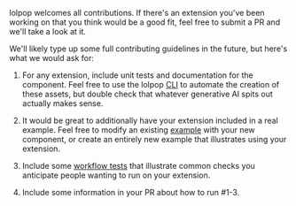 lolpop welcomes all contributions. If there's an extension you've been working on that you think would be a good fit, feel free to submit a PR and we'll take a look at it. 

We'll likely type up some full contributing guidelines in the future, but here's what we would ask for: 

1. For any extension, include unit tests and documentation for the component. Feel free to use the lolpop [CLI](cli.md) to automate the creation of these assets, but double check that whatever generative AI spits out actually makes sense. 

2. It would be great to additionally have your extension included in a real example. Feel free to modify an existing [example](examples.md) with your new component, or create an entirely new example that illustrates using your extension. 

3. Include some [workflow tests](testing_workflows.md) that illustrate common checks you anticipate people wanting to run on your extension.

4. Include some information in your PR about how to run #1-3. 

